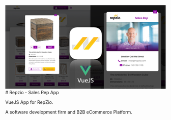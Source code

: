 <img src="src/assets/images/socialmedia-img-sizes2.png" width="1200">
# Repzio - Sales Rep App
<p>VueJS App for RepZio.</p>
<p>A software development firm and B2B eCommerce Platform.</p>
